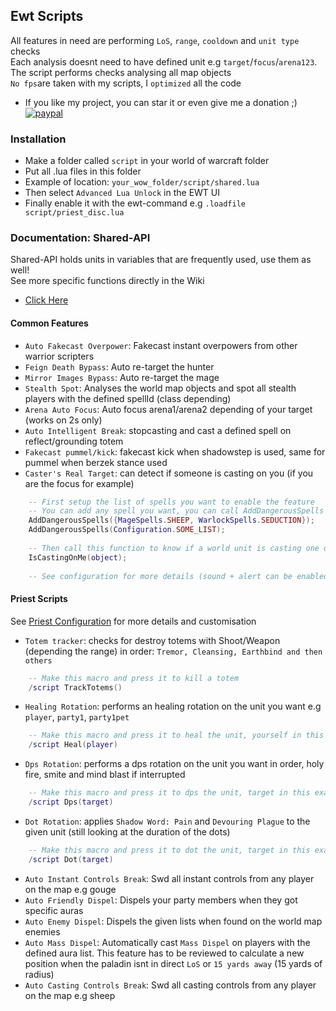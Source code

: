 ## Ewt Scripts

All features in need are performing `LoS`, `range`, `cooldown` and `unit type` checks  
Each analysis doesnt need to have defined unit e.g `target`/`focus`/`arena123`. The script performs checks analysing all map objects  
`No fps`are taken with my scripts, I `optimized` all the code

* If you like my project, you can star it or even give me a donation ;)  
[![paypal](https://www.paypalobjects.com/en_US/i/btn/btn_donateCC_LG.gif)](https://www.paypal.com/cgi-bin/webscr?cmd=_s-xclick&hosted_button_id=SHFWRJ56GGZDE)

### Installation

* Make a folder called `script` in your world of warcraft folder  
* Put all .lua files in this folder
* Example of location: `your_wow_folder/script/shared.lua`
* Then select `Advanced Lua Unlock` in the EWT UI
* Finally enable it with the ewt-command e.g `.loadfile script/priest_disc.lua`

### Documentation: Shared-API

Shared-API holds units in variables that are frequently used, use them as well!  
See more specific functions directly in the Wiki

* [Click Here](https://github.com/Romain-P/Ewt-Scripts/wiki)


#### Common Features

* `Auto Fakecast Overpower`: Fakecast instant overpowers from other warrior scripters
* `Feign Death Bypass`: Auto re-target the hunter
* `Mirror Images Bypass`: Auto re-target the mage
* `Stealth Spot`: Analyses the world map objects and spot all stealth players with the defined spellId (class depending)
* `Arena Auto Focus`: Auto focus arena1/arena2 depending of your target (works on 2s only)
* `Auto Intelligent Break`: stopcasting and cast a defined spell on reflect/grounding totem
* `Fakecast pummel/kick`: fakecast kick when shadowstep is used, same for pummel when berzek stance used
* `Caster's Real Target`: can detect if someone is casting on you (if you are the focus for example)
```lua
    -- First setup the list of spells you want to enable the feature
    -- You can add any spell you want, you can call AddDangerousSpells as much as you want
    AddDangerousSpells({MageSpells.SHEEP, WarlockSpells.SEDUCTION});
    AddDangerousSpells(Configuration.SOME_LIST);
    
    -- Then call this function to know if a world unit is casting one of these spells on you ;)
    IsCastingOnMe(object);
    
    -- See configuration for more details (sound + alert can be enabled/disabled)
```
#### Priest Scripts

See [Priest Configuration](https://github.com/Romain-P/Ewt-Scripts/blob/master/priest_disc.lua#L8) for more details and customisation

* `Totem tracker`: checks for destroy totems with Shoot/Weapon (depending the range) in order: `Tremor, Cleansing, Earthbind and then others`
```lua
    -- Make this macro and press it to kill a totem
    /script TrackTotems()
```
* `Healing Rotation`: performs an healing rotation on the unit you want e.g `player`, `party1`, `party1pet`
```lua
    -- Make this macro and press it to heal the unit, yourself in this example
    /script Heal(player)
```
* `Dps Rotation`: performs a dps rotation on the unit you want in order, holy fire, smite and mind blast if interrupted
```lua
    -- Make this macro and press it to dps the unit, target in this example
    /script Dps(target)
```
* `Dot Rotation`: applies `Shadow Word: Pain` and `Devouring Plague` to the given unit (still looking at the duration of the dots)
```lua
    -- Make this macro and press it to dot the unit, target in this example
    /script Dot(target)
```
* `Auto Instant Controls Break`: Swd all instant controls from any player on the map e.g gouge
* `Auto Friendly Dispel`: Dispels your party members when they got specific auras
* `Auto Enemy Dispel`: Dispels the given lists when found on the world map enemies
* `Auto Mass Dispel`: Automatically cast `Mass Dispel` on players with the defined aura list. This feature has to be reviewed to calculate a new position when the paladin isnt in direct `LoS` or `15 yards away` (15 yards of radius)
* `Auto Casting Controls Break`: Swd all casting controls from any player on the map e.g sheep